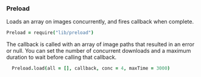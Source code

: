 ### Preload

Loads an array on images concurrently, and fires callback when complete.

```coffee
Preload = require("lib/preload")
```

The callback is called with an array of image paths that resulted in an error or null. You can set the number of concurrent downloads and a maximum duration to wait before calling that callback.

```coffee
  Preload.load(all = [], callback, conc = 4, maxTime = 3000)
```
